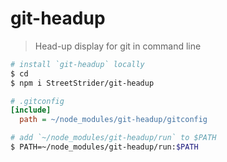 # git-headup

> Head-up display for git in command line

```sh
# install `git-headup` locally
$ cd
$ npm i StreetStrider/git-headup
```

```ini
# .gitconfig
[include]
  path = ~/node_modules/git-headup/gitconfig
```

```sh
# add `~/node_modules/git-headup/run` to $PATH
$ PATH=~/node_modules/git-headup/run:$PATH
```
